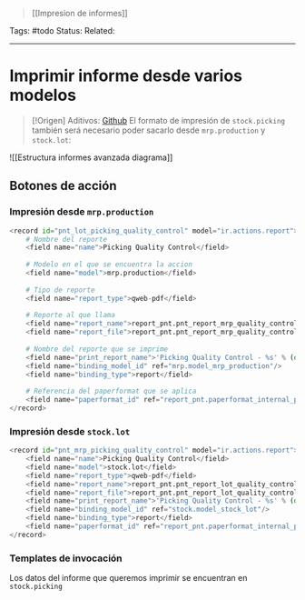> [[Impresion de informes]]

Tags: #todo 
Status: 
Related: 

___

# Imprimir informe desde varios modelos

> [!Origen] Aditivos: [Github](https://github.com/puntsistemes/aditivos_odoo/commit/602d3ddd178404c9187e115ccd611c4c6238ae4c#diff-865186ab374f3b8e0727cf49615374e266a316fd5848eb2924fdd313e1420e0a)
> El formato de impresión de `stock.picking` también será necesario poder sacarlo desde `mrp.production` y `stock.lot`:

![[Estructura informes avanzada diagrama]]

## Botones de acción

### Impresión desde `mrp.production`
```python
<record id="pnt_lot_picking_quality_control" model="ir.actions.report">
	# Nombre del reporte
	<field name="name">Picking Quality Control</field>
	
	# Modelo en el que se encuentra la accion
	<field name="model">mrp.production</field>
	
	# Tipo de reporte
	<field name="report_type">qweb-pdf</field>
	
	# Reporte al que llama
	<field name="report_name">report_pnt.pnt_report_mrp_quality_control</field>
	<field name="report_file">report_pnt.pnt_report_mrp_quality_control</field>
	
	# Nombre del reporte que se imprime
	<field name="print_report_name">'Picking Quality Control - %s' % (object.display_name)</field>
	<field name="binding_model_id" ref="mrp.model_mrp_production"/>
	<field name="binding_type">report</field>
	
	# Referencia del paperformat que se aplica
	<field name="paperformat_id" ref="report_pnt.paperformat_internal_pnt"/>
</record>
```

### Impresión desde `stock.lot`
```python
<record id="pnt_mrp_picking_quality_control" model="ir.actions.report">
	<field name="name">Picking Quality Control</field>
	<field name="model">stock.lot</field>
	<field name="report_type">qweb-pdf</field>
	<field name="report_name">report_pnt.pnt_report_lot_quality_control</field>
	<field name="report_file">report_pnt.pnt_report_lot_quality_control</field>
	<field name="print_report_name">'Picking Quality Control - %s' % (object.display_name)</field>
	<field name="binding_model_id" ref="stock.model_stock_lot"/>
	<field name="binding_type">report</field>
	<field name="paperformat_id" ref="report_pnt.paperformat_internal_pnt"/>
</record>
```

### Templates de invocación
Los datos del informe que queremos imprimir se encuentran en `stock.picking`
